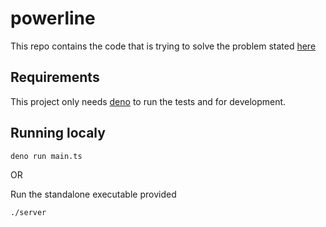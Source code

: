 # powerline

This repo contains the code that is trying to solve the problem stated [here](./problem.pdf)

## Requirements

This project only needs [deno](https://deno.land/) to run the tests and for development.

## Running localy

```
deno run main.ts
```

OR

Run the standalone executable provided
```
./server
```

